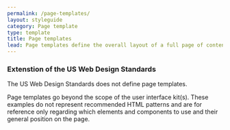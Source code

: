 ```yaml
---
permalink: /page-templates/
layout: styleguide
category: Page template
type: template
title: Page templates
lead: Page templates define the overall layout of a full page of content made up of elements and components.
---
```


<div class="usa-alert usa-alert-info">
  <div class="usa-alert-body">
    <h3 class="usa-alert-heading">Extenstion of the US Web Design Standards</h3>
    <p class="usa-alert-text">The US Web Design Standards does not define page templates.</p>
  </div>
</div>

<p>Page templates go beyond the scope of the user interface kit(s). These examples do not represent recommended HTML patterns and are for reference only regarding which elements and components to use and their general position on the page.</p>


